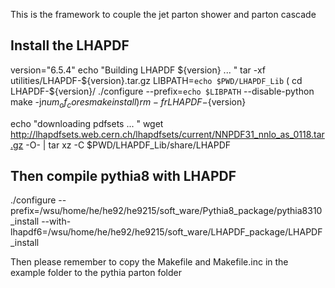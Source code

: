 This is the framework to couple the jet parton shower and parton cascade

## Install the LHAPDF ##
version="6.5.4"
echo "Building LHAPDF ${version} ... "
tar -xf utilities/LHAPDF-${version}.tar.gz
LIBPATH=`echo $PWD/LHAPDF_Lib`
(
    cd LHAPDF-${version}/
    ./configure --prefix=`echo $LIBPATH` --disable-python
    make -j${num_of_cores}
    make install
)
rm -fr LHAPDF-${version}

echo "downloading pdfsets ... "
wget http://lhapdfsets.web.cern.ch/lhapdfsets/current/NNPDF31_nnlo_as_0118.tar.gz -O- | tar xz -C $PWD/LHAPDF_Lib/share/LHAPDF

## Then compile pythia8 with LHAPDF ##
./configure --prefix=/wsu/home/he/he92/he9215/soft_ware/Pythia8_package/pythia8310_install --with-lhapdf6=/wsu/home/he/he92/he9215/soft_ware/LHAPDF_package/LHAPDF_install

Then please remember to copy the Makefile and Makefile.inc in the example folder to the pythia parton folder

